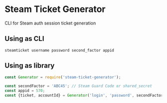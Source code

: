 # Steam Ticket Generator
CLI for Steam auth session ticket generation

## Using as CLI
`steamticket username password second_factor appid`

## Using as library
```javascript
const Generator = require('steam-ticket-generator');

const secondFactor = 'ABC45'; // Steam Guard Code or shared_secret
const appid = 570;
const {ticket, accountId} = Generator('login', 'password', secondFactor, appid);
```